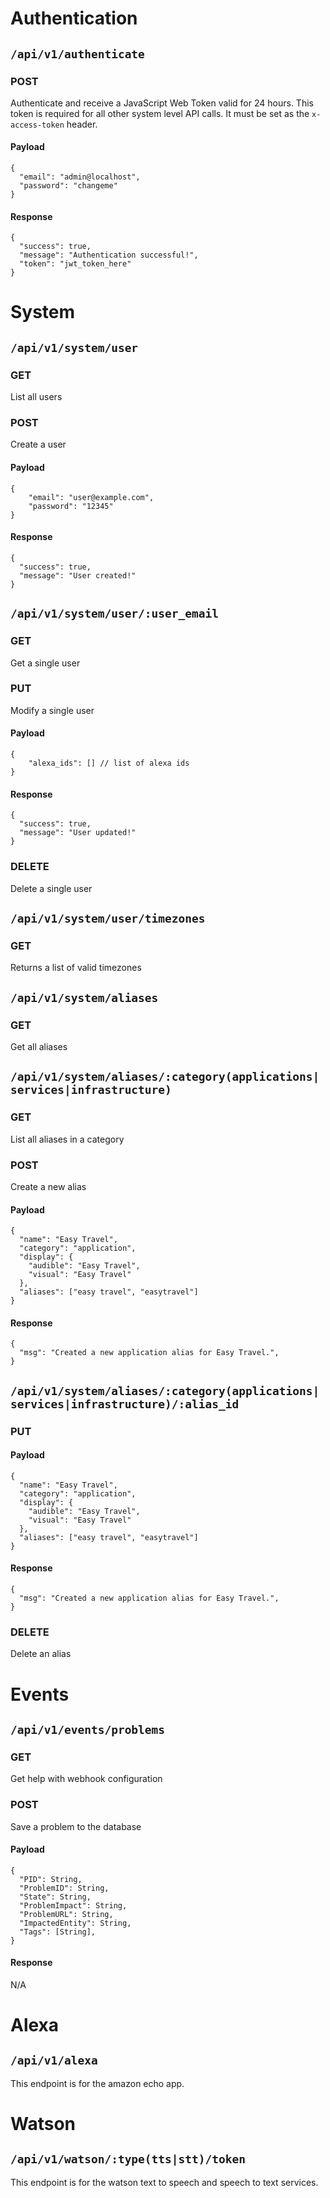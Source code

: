 # Authentication

## `/api/v1/authenticate`

### POST

Authenticate and receive a JavaScript Web Token valid for 24 hours.
This token is required for all other system level API calls. It must
be set as the `x-access-token` header.

#### Payload

```
{
  "email": "admin@localhost",
  "password": "changeme"
}
```

#### Response

```
{
  "success": true,
  "message": "Authentication successful!",
  "token": "jwt_token_here"
}
```

# System

## `/api/v1/system/user`

### GET

List all users

### POST

Create a user

#### Payload

```
{
	"email": "user@example.com",
	"password": "12345"
}
```

#### Response

```
{
  "success": true,
  "message": "User created!"
}
```

## `/api/v1/system/user/:user_email`

### GET

Get a single user

### PUT

Modify a single user

#### Payload

```
{
	"alexa_ids": [] // list of alexa ids
}
```

#### Response

```
{
  "success": true,
  "message": "User updated!"
}
```

### DELETE

Delete a single user

## `/api/v1/system/user/timezones`

### GET

Returns a list of valid timezones

## `/api/v1/system/aliases`

### GET

Get all aliases

## `/api/v1/system/aliases/:category(applications|services|infrastructure)`

### GET

List all aliases in a category

### POST

Create a new alias

#### Payload

```
{
  "name": "Easy Travel",
  "category": "application",
  "display": {
    "audible": "Easy Travel",
    "visual": "Easy Travel"
  },
  "aliases": ["easy travel", "easytravel"]
}
```

#### Response

```
{
  "msg": "Created a new application alias for Easy Travel.",
}
```

## `/api/v1/system/aliases/:category(applications|services|infrastructure)/:alias_id`

### PUT

#### Payload

```
{
  "name": "Easy Travel",
  "category": "application",
  "display": {
    "audible": "Easy Travel",
    "visual": "Easy Travel"
  },
  "aliases": ["easy travel", "easytravel"]
}
```

#### Response

```
{
  "msg": "Created a new application alias for Easy Travel.",
}
```

### DELETE

Delete an alias

# Events

## `/api/v1/events/problems`

### GET

Get help with webhook configuration

### POST

Save a problem to the database

#### Payload

```
{
  "PID": String,
  "ProblemID": String,
  "State": String,
  "ProblemImpact": String,
  "ProblemURL": String,
  "ImpactedEntity": String,
  "Tags": [String],
}
```

#### Response

N/A

# Alexa

## `/api/v1/alexa`

This endpoint is for the amazon echo app.

# Watson

## `/api/v1/watson/:type(tts|stt)/token`

This endpoint is for the watson text to speech and speech to text services.